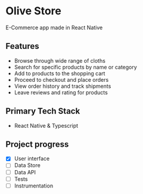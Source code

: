 # Olive Store

E-Commerce app made in React Native

## Features

- Browse through wide range of cloths
- Search for specific products by name or category
- Add to products to the shopping cart
- Proceed to checkout and place orders
- View order history and track shipments
- Leave reviews and rating for products

## Primary Tech Stack 

- React Native & Typescript

## Project progress

- [x] User interface
- [ ] Data Store
- [ ] Data API
- [ ] Tests
- [ ] Instrumentation
